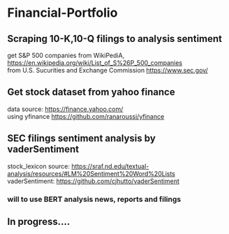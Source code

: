 # Financial-Portfolio

## Scraping 10-K,10-Q filings to analysis sentiment
get S&P 500 companies from WikiPediA, https://en.wikipedia.org/wiki/List_of_S%26P_500_companies <br>
from U.S. Sucurities and Exchange Commission https://www.sec.gov/

## Get stock dataset from yahoo finance
data source: https://finance.yahoo.com/ <br>
using yfinance https://github.com/ranaroussi/yfinance

## SEC filings sentiment analysis by vaderSentiment
  stock_lexicon source: https://sraf.nd.edu/textual-analysis/resources/#LM%20Sentiment%20Word%20Lists <br>
  vaderSentiment: https://github.com/cjhutto/vaderSentiment
### will to use BERT analysis news, reports and filings

## In progress....
